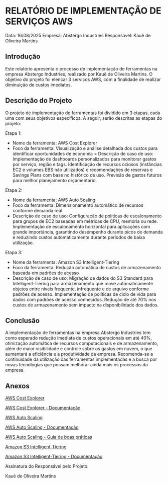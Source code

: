 # RELATÓRIO DE IMPLEMENTAÇÃO DE SERVIÇOS AWS

Data: 16/08/2025
Empresa: Abstergo Industries 
Responsável: Kauê de Oliveira Martins

## Introdução
Este relatório apresenta o processo de implementação de ferramentas na empresa Abstergo Industries, realizado por Kauê de Oliveira Martins. 
O objetivo do projeto foi elencar 3 serviços AWS, com a finalidade de realizar diminuição de custos imediatos.

## Descrição do Projeto
O projeto de implementação de ferramentas foi dividido em 3 etapas, cada uma com seus objetivos específicos. A seguir, serão descritas as etapas do projeto:

Etapa 1: 
- Nome da ferramenta: AWS Cost Explorer
- Foco da ferramenta: Visualização e análise detalhada dos custos para identificar oportunidades de economia
= Descrição de caso de uso: Implementação de dashboards personalizados para monitorar gastos por serviço, região e tags. Identificação de recursos ociosos (instâncias EC2 e volumes EBS não utilizados) e recomendações de reservas e Savings Plans com base no histórico de uso. Previsão de gastos futuros para melhor planejamento orçamentário.

Etapa 2: 
- Nome da ferramenta: AWS Auto Scaling
- Foco da ferramenta: Dimensionamento automático de recursos conforme demanda real
- Descrição de caso de uso: Configuração de políticas de escalonamento para grupos de EC2 baseadas em métricas de CPU, memória ou rede. Implementação de escalonamento horizontal para aplicações com grande importância, garantindo desempenho durante picos de demanda e reduzindo custos automaticamente durante períodos de baixa utilização.

Etapa 3: 
- Nome da ferramenta: Amazon S3 Intelligent-Tiering
- Foco da ferramenta: Redução automática de custos de armazenamento baseada em padrões de acesso
- Descrição de caso de uso: Migração de dados do S3 Standard para Intelligent-Tiering para armazenamento que move automaticamente objetos entre níveis frequente, infrequente e de arquivo conforme padrões de acesso. Implementação de políticas de ciclo de vida para dados com padrões de acesso conhecidos. Redução de até 70% nos custos de armazenamento sem impacto na disponibilidade dos dados.

## Conclusão
A implementação de ferramentas na empresa Abstergo Industries tem como esperado redução imediata de custos operacionais em até 40%, otimização automática de recursos computacionais e de armazenamento, além de maior visibilidade e controle sobre os gastos em nuvem, o que aumentará a eficiência e a produtividade da empresa. 
Recomenda-se a continuidade da utilização das ferramentas implementadas e a busca por novas tecnologias que possam melhorar ainda mais os processos da empresa.

## Anexos

[AWS Cost Explorer](https://aws.amazon.com/pt/aws-cost-management/aws-cost-explorer/)

[AWS Cost Explorer - Documentação](https://docs.aws.amazon.com/cost-management/latest/userguide/cost-explorer-what-is.html)

[AWS Auto Scaling](https://aws.amazon.com/autoscaling/)

[AWS Auto Scaling - Documentação](https://docs.aws.amazon.com/autoscaling/ec2/userguide/what-is-amazon-ec2-auto-scaling.html)

[AWS Auto Scaling - Guia de boas práticas](https://aws.amazon.com/blogs/infrastructure-and-automation/best-practices-for-aws-auto-scaling/)

[Amazon S3 Intelligent-Tiering](https://aws.amazon.com/s3/storage-classes/intelligent-tiering/)

[Amazon S3 Intelligent-Tiering - Documentação](https://docs.aws.amazon.com/AmazonS3/latest/userguide/intelligent-tiering.html)

Assinatura do Responsável pelo Projeto:

Kauê de Oliveira Martins
